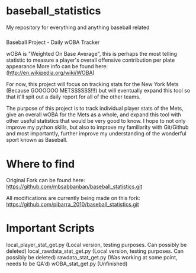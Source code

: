 baseball_statistics
===================

My repository for everything and anything baseball related

#####

Baseball Project - Daily wOBA Tracker

wOBA is "Weighted On Base Average", this is perhaps the most telling statistic to measure a player's overall offensive contribution per plate appearance
More info can be found here: (http://en.wikipedia.org/wiki/WOBA)

For now, this project will focus on tracking stats for the New York Mets (Because GOOOOOO METSSSSSS!!!) but will eventually expand this tool so that it'll spit out a daily report for all of the other teams.

The purpose of this project is to track individual player stats of the Mets, give an overall wOBA for the Mets as a whole, and expand this tool with other useful statistics that would be very good to know. I hope to not only improve my python skills, but also to improve my familiarity with Git/Github and most importantly, further improve my understanding of the wonderful sport known as Baseball.

# Where to find
Original Fork can be found here:
https://github.com/mbsabbanban/baseball_statistics.git

All modifications are currently being made on this fork:
https://github.com/pibarra_2010/baseball_statistics.git

# Important Scripts

local_player_stat_get.py (Local version, testing purposes. Can possibly be deleted)
local_rawdata_stat_get.py (Local version, testing purposes. Can possibly be deleted)
rawdata_stat_get.py (Was working at some point, needs to be QA'd)
wOBA_stat_get.py (Unfinished)

#####
